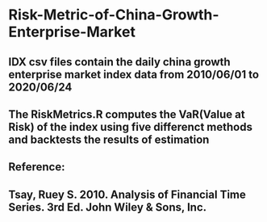 # Risk-Metric-of-China-Growth-Enterprise-Market
## IDX csv files contain the daily china growth enterprise market index data from 2010/06/01 to 2020/06/24
## The RiskMetrics.R computes the  VaR(Value at Risk) of the index using five differenct methods and backtests the results of estimation
## Reference:
## Tsay, Ruey S. 2010. Analysis of Financial Time Series. 3rd Ed. John Wiley & Sons, Inc.
